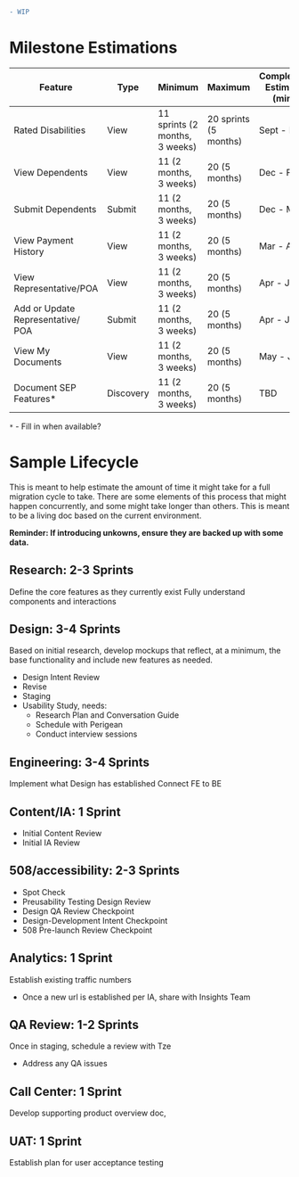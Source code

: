 ``` diff
- WIP
```
# Milestone Estimations
| **Feature** | **Type** | **Minimum** | **Maximum** | **Completion Estimate (min)** |
| ---- | ------- | ------------------ | ------------------ | ------- |
| Rated Disabilities | View  | 11 sprints (2 months, 3 weeks) | 20 sprints (5 months)  | Sept - Feb |
| View Dependents | View  | 11 (2 months, 3 weeks) | 20 (5 months)  | Dec - Feb |
| Submit Dependents | Submit  | 11 (2 months, 3 weeks) | 20 (5 months)  | Dec - May |
| View Payment History | View  | 11 (2 months, 3 weeks) | 20 (5 months)  | Mar - Apr |
| View Representative/POA | View  | 11 (2 months, 3 weeks) | 20 (5 months)  | Apr - Jun |
| Add or Update Representative/ POA | Submit  | 11 (2 months, 3 weeks) | 20 (5 months)  | Apr - Jul |
| View My Documents | View  | 11 (2 months, 3 weeks) | 20 (5 months)  | May - Jun |
| Document SEP Features* | Discovery  | 11 (2 months, 3 weeks) | 20 (5 months)  | TBD |

`*` - Fill in when available? 
# Sample Lifecycle
This is meant to help estimate the amount of time it might take for a full migration cycle to take.  There are some elements of this process that might happen concurrently, and some might take longer than others.  This is meant to be a living doc based on the current environment.

**Reminder: If introducing unkowns, ensure they are backed up with some data.**

## Research: 2-3 Sprints
Define the core features as they currently exist
Fully understand components and interactions

## Design: 3-4 Sprints
Based on initial research, develop mockups that reflect, at a minimum, the base functionality and include new features as needed.
  - Design Intent Review
  - Revise
  - Staging
  - Usability Study, needs:
    - Research Plan and Conversation Guide
    - Schedule with Perigean
    - Conduct interview sessions

## Engineering: 3-4 Sprints
Implement what Design has established
Connect FE to BE

## Content/IA: 1 Sprint
  - Initial Content Review 
  - Initial IA Review
  
## 508/accessibility: 2-3 Sprints
  - Spot Check
  - Preusability Testing Design Review
  - Design QA Review Checkpoint
  - Design-Development Intent Checkpoint
  - 508 Pre-launch Review Checkpoint
  
## Analytics: 1 Sprint
Establish existing traffic numbers
  - Once a new url is established per IA, share with Insights Team

## QA Review: 1-2 Sprints
Once in staging, schedule a review with Tze
  - Address any QA issues

## Call Center: 1 Sprint
Develop supporting product overview doc,

## UAT: 1 Sprint
Establish plan for user acceptance testing
